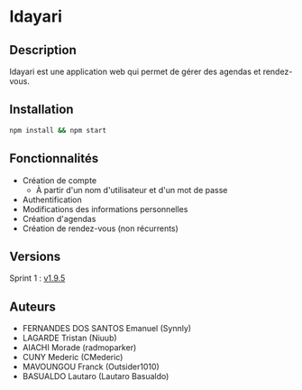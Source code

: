 # Idayari

## Description
Idayari est une application web qui permet de gérer des agendas et rendez-vous.

## Installation
```bash
npm install && npm start 
```

## Fonctionnalités
- Création de compte
    - À partir d'un nom d'utilisateur et d'un mot de passe
- Authentification
- Modifications des informations personnelles
- Création d'agendas
- Création de rendez-vous (non récurrents)

## Versions
Sprint 1 : [v1.9.5](https://github.com/Synnly/ACL-2024-idayari/releases/tag/v1.9.5)

## Auteurs
- FERNANDES DOS SANTOS Emanuel (Synnly)
- LAGARDE Tristan (Niuub)
- AIACHI Morade (radmoparker)
- CUNY Mederic (CMederic)
- MAVOUNGOU Franck (Outsider1010)
- BASUALDO Lautaro (Lautaro Basualdo)
